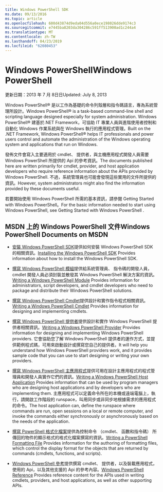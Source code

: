 ```yaml
---
title: Windows PowerShell SDK
ms.date: 09/13/2016
ms.topic: article
ms.openlocfilehash: 600d43874d9eda04d556a0ece198026dde9174c3
ms.sourcegitcommit: e7445ba8203da304286c591ff513900ad1c244a4
ms.translationtype: MT
ms.contentlocale: zh-TW
ms.lasthandoff: 04/23/2019
ms.locfileid: "62080453"
---
```

# <a name="windows-powershell"></a><span data-ttu-id="e7e6e-102">Windows PowerShell</span><span class="sxs-lookup"><span data-stu-id="e7e6e-102">Windows PowerShell</span></span>

<span data-ttu-id="e7e6e-103">更新日期：2013 年 7 月 8日日</span><span class="sxs-lookup"><span data-stu-id="e7e6e-103">Updated: July 8, 2013</span></span>

<span data-ttu-id="e7e6e-104">Windows PowerShell® 是以工作為基礎的命令列殼層和指令碼語言，專為系統管理所設計。</span><span class="sxs-lookup"><span data-stu-id="e7e6e-104">Windows PowerShell® is a task-based command-line shell and scripting language designed especially for system administration.</span></span> <span data-ttu-id="e7e6e-105">Windows PowerShell® 建基於.NET Framework，可協助 IT 專業人員與進階使用者控制和自動化 Windows 作業系統與在 Windows 執行的應用程式管理。</span><span class="sxs-lookup"><span data-stu-id="e7e6e-105">Built on the .NET Framework, Windows PowerShell® helps IT professionals and power users control and automate the administration of the Windows operating system and applications that run on Windows.</span></span>

<span data-ttu-id="e7e6e-106">發佈文件會寫入主要適用於 cmdlet、 提供者，與主機應用程式開發人員需要 Windows PowerShell 所提供的 Api 的參考資訊。</span><span class="sxs-lookup"><span data-stu-id="e7e6e-106">The documents published here are written primarily for cmdlet, provider, and host application developers who require reference information about the APIs provided by Windows PowerShell.</span></span>
<span data-ttu-id="e7e6e-107">不過，系統管理員也可能會發現這些實用的文件所提供的資訊。</span><span class="sxs-lookup"><span data-stu-id="e7e6e-107">However, system administrators might also find the information provided by these documents useful.</span></span>

<span data-ttu-id="e7e6e-108">若要開始使用 Windows PowerShell 所需的基本資訊，請參閱 Getting Started with Windows PowerShell。</span><span class="sxs-lookup"><span data-stu-id="e7e6e-108">For the basic information needed to start using Windows PowerShell, see Getting Started with Windows PowerShell .</span></span>

## <a name="windows-powershell-documents-on-msdn"></a><span data-ttu-id="e7e6e-109">MSDN 上的 Windows PowerShell 文件</span><span class="sxs-lookup"><span data-stu-id="e7e6e-109">Windows PowerShell Documents on MSDN</span></span>

- <span data-ttu-id="e7e6e-110">[安裝 Windows PowerShell SDK](https://msdn.microsoft.com/en-us/library/ff458115.aspx)提供如何安裝 Windows PowerShell SDK 的相關資訊。</span><span class="sxs-lookup"><span data-stu-id="e7e6e-110">[Installing the Windows PowerShell SDK](https://msdn.microsoft.com/en-us/library/ff458115.aspx) Provides information about how to install the Windows PowerShell SDK.</span></span>

- <span data-ttu-id="e7e6e-111">[撰寫 Windows PowerShell 模組](./module/writing-a-windows-powershell-module.md)提供給系統管理員、 指令碼的開發人員，cmdlet 開發人員必須封裝並散發其 Windows PowerShell 解決方案的資訊。</span><span class="sxs-lookup"><span data-stu-id="e7e6e-111">[Writing a Windows PowerShell Module](./module/writing-a-windows-powershell-module.md) Provides information for administrators, script developers, and cmdlet developers who need to package and distribute their Windows PowerShell solutions.</span></span>

- <span data-ttu-id="e7e6e-112">[撰寫 Windows PowerShell Cmdlet](./cmdlet/writing-a-windows-powershell-cmdlet.md)提供設計和實作指令程式相關資訊。</span><span class="sxs-lookup"><span data-stu-id="e7e6e-112">[Writing a Windows PowerShell Cmdlet](./cmdlet/writing-a-windows-powershell-cmdlet.md) Provides information for designing and implementing cmdlets.</span></span>

- <span data-ttu-id="e7e6e-113">[撰寫 Windows PowerShell 提供者](./provider/writing-a-windows-powershell-provider.md)提供設計和實作 Windows PowerShell 提供者相關資訊。</span><span class="sxs-lookup"><span data-stu-id="e7e6e-113">[Writing a Windows PowerShell Provider](./provider/writing-a-windows-powershell-provider.md) Provides information for designing and implementing Windows PowerShell providers.</span></span> <span data-ttu-id="e7e6e-114">它會協助您了解 Windows PowerShell 提供者的運作方式，並提供範例程式碼，可用來啟動設計或撰寫您自己的提供者。</span><span class="sxs-lookup"><span data-stu-id="e7e6e-114">It will help you understand how Windows PowerShell providers work, and it provides sample code that you can use to start designing or writing your own providers.</span></span>

- <span data-ttu-id="e7e6e-115">[撰寫 Windows PowerShell 主應用程式](./hosting/writing-a-windows-powershell-host-application.md)提供可用在設計主應用程式的程式管理員和開發人員實作它們的資訊。</span><span class="sxs-lookup"><span data-stu-id="e7e6e-115">[Writing a Windows PowerShell Host Application](./hosting/writing-a-windows-powershell-host-application.md) Provides information that can be used by program managers who are designing host applications and by developers who are implementing them.</span></span> <span data-ttu-id="e7e6e-116">主應用程式可以定義命令所在的本機或遠端電腦上，執行，請開啟工作階段的 runspace，叫用同步或非同步地根據需求的應用程式的命令。</span><span class="sxs-lookup"><span data-stu-id="e7e6e-116">The host application can, define the runspace where commands are run, open sessions on a local or remote computer, and invoke the commands either synchronously or asynchronously based on the needs of the application.</span></span>

- <span data-ttu-id="e7e6e-117">[撰寫 PowerShell 格式化檔案](./format/writing-a-powershell-formatting-file.md)提供為控制命令 （cmdlet、 函數和指令碼） 所傳回的物件的顯示格式的格式化檔案撰寫的資訊。</span><span class="sxs-lookup"><span data-stu-id="e7e6e-117">[Writing a PowerShell Formatting File](./format/writing-a-powershell-formatting-file.md) Provides information for the authoring of formatting files, which control the display format for the objects that are returned by commands (cmdlets, functions, and scripts).</span></span>

- <span data-ttu-id="e7e6e-118">[Windows PowerShell 參考](./windows-powershell-reference.md)提供撰寫 cmdlet、 提供者，以及裝載應用程式，使用的 Api，以及其他支援的 Api 的參考內容。</span><span class="sxs-lookup"><span data-stu-id="e7e6e-118">[Windows PowerShell Reference](./windows-powershell-reference.md) Provides reference content for the APIs used in writing cmdlets, providers, and host applications, as well as other supporting APIs.</span></span>
